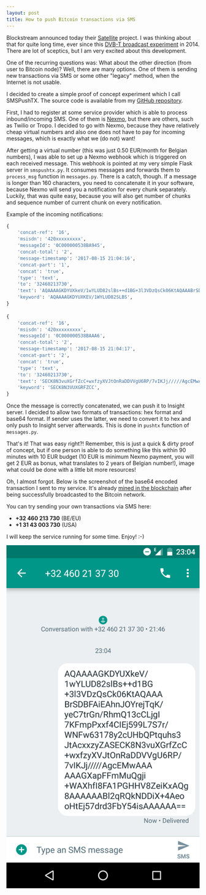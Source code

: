 ```yaml
---
layout: post
title: How to push Bitcoin transactions via SMS
---
```


Blockstream announced today their [Satellite](https://blockstream.com/satellite/) project. I was thinking about that for quite long time, ever since this [DVB-T broadcast experiment](http://kryptoradio.koodilehto.fi/) in 2014. There are lot of sceptics, but I am very excited about this development.

One of the recurring questions was: What about the other direction (from user to Bitcoin node)? Well, there are many options. One of them is sending new transactions via SMS or some other "legacy" method, when the Internet is not usable.

I decided to create a simple proof of concept experiment which I call SMSPushTX. The source code is available from my [GitHub repository](https://github.com/prusnak/smspushtx).

First, I had to register at some service provider which is able to process inbound/incoming SMS. One of them is [Nexmo](https://www.nexmo.com/), but there are others, such as Twilio or Tropo. I decided to go with Nexmo, because they have relatively cheap virtual numbers and also one does not have to pay for incoming messages, which is exactly what we (do not) want!

After getting a virtual number (this was just 0.50 EUR/month for Belgian numbers), I was able to set up a Nexmo webhook which is triggered on each received message. This webhook is pointed at my very simple Flask server in `smspushtx.py`. It consumes messages and forwards them to `process_msg` function in `messages.py`. There is a catch, though. If a message is longer than 160 characters, you need to concatenate it in your software, because Nexmo will send you a notification for every chunk separately. Luckily, that was quite easy, because you will also get number of chunks and sequence number of current chunk on every notification.

Example of the incoming notifications:

```python
{
    'concat-ref': '16',
    'msisdn': '420xxxxxxxxx',
    'messageId': '0C000000538BA945',
    'concat-total': '2',
    'message-timestamp': '2017-08-15 21:04:16',
    'concat-part': '1',
    'concat': 'true',
    'type': 'text',
    'to': '32460213730',
    'text': 'AQAAAAGKDYUXkeV/1wYLUD82slBs++d1BG+3l3VDzQsCk06KtAQAAABrSDBFAiEAhnJOYrejTqK/yeC7trGn/RhmQ13cCLjgI7KFmpPxxf4CIEj599L7S7r/WNFw63178y2cUHbQPtquhs3JtAcxxzyZA',
    'keyword': 'AQAAAAGKDYUXKEV/1WYLUD82SLBS',
}

{
    'concat-ref': '16',
    'msisdn': '420xxxxxxxxx',
    'messageId': '0C000000538BAAA6',
    'concat-total': '2',
    'message-timestamp': '2017-08-15 21:04:17',
    'concat-part': '2',
    'concat': 'true',
    'type': 'text',
    'to': '32460213730',
    'text': 'SECK8N3vuXGrfZcC+wxfzyXVJtOnRaDDVVgU6RP/7vIKJj/////AgcEMwAAAAAAGXapFFmMuQgji+WAXhfI8FA1PGHHV8ZeiKxAQg8AAAAAABl2qRQkNDDiX+4AeooHtEj57drd3FbY54isAAAAAA==',
    'keyword': 'SECK8N3VUXGRFZCC',
}
```

Once the message is correctly concatenated, we can push it to Insight server. I decided to allow two formats of transactions: hex format and base64 format. If sender uses the latter, we need to convert it to hex and only push to Insight server afterwards. This is done in `pushtx` function of `messages.py`.

That's it! That was easy right?! Remember, this is just a quick & dirty proof of concept, but if one person is able to do something like this within 90 minutes with 10 EUR budget (10 EUR is minimum Nexmo payment, you will get 2 EUR as bonus, what translates to 2 years of Belgian number!), image what could be done with a little bit more resources!

Oh, I almost forgot. Below is the screenshot of the base64 encoded transaction I sent to my service. It's already [mined in the blockchain](https://blockchain.info/tx/d72ccc13fcbe9ea22ef60c4c5123c9825e7c56740e566ee1c3456471684b4b4e) after being successfully broadcasted to the Bitcoin network.

You can try sending your own transactions via SMS here:

* **+32 460 213 730** (BE/EU)
* **+1 31 43 003 730** (USA)

I will keep the service running for some time. Enjoy! :-)

![smspushtx](/assets/smspushtx.png)
